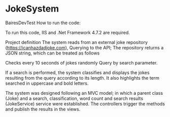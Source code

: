 # JokeSystem
BairesDevTest
How to run the code:

To run this code, IIS and .Net Framework 4.7.2 are required. 

Project definition The system reads from an external joke repository (https://icanhazdadjoke.com), Querying to the API; The repository returns a JSON string, which can be treated as follows

Checks every 10 seconds of jokes randomly
Query by search parameter.

If a search is performed, the system classifies and displays the jokes resulting from the query according to its length. It also highlights the term searched in uppercase and bold letters.

The system was designed following an MVC model; in which a parent class (Joke) and a search, classification, word count and search results (JokeService) service were established. The controllers trigger the methods and publish the results in the views.
